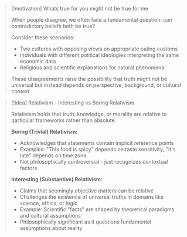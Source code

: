 > [!motivation] Whats true for you might not be true for me
> 
> When people disagree, we often face a fundamental question: can contradictory beliefs both be true?
> 
> Consider these scenarios:
> 
> - Two cultures with opposing views on appropriate eating customs
> - Individuals with different political ideologies interpreting the same economic data
> - Religious and scientific explanations for natural phenomena
> 
> These disagreements raise the possibility that truth might not be universal but instead depends on perspective, background, or cultural context.

> [!idea] Relativism - Interesting vs Boring Relativism
> 
> Relativism holds that truth, knowledge, or morality are relative to particular frameworks rather than absolute.
> 
> **Boring (Trivial) Relativism:**
> 
> - Acknowledges that statements contain implicit reference points
> - Examples: "This food is spicy" depends on taste sensitivity; "It's late" depends on time zone
> - Not philosophically controversial - just recognizes contextual factors
> 
> **Interesting (Substantive) Relativism:**
> 
> - Claims that seemingly objective matters can be relative
> - Challenges the existence of universal truths in domains like science, ethics, or logic
> - Example: Scientific "facts" are shaped by theoretical paradigms and cultural assumptions
> - Philosophically significant as it questions fundamental assumptions about reality

